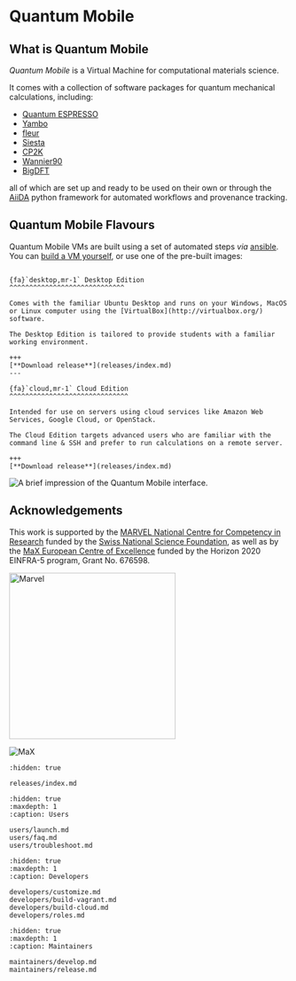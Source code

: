 # Quantum Mobile

## What is Quantum Mobile

*Quantum Mobile* is a Virtual Machine for computational materials science.

It comes with a collection of software packages for quantum mechanical calculations, including:

- [Quantum ESPRESSO](http://www.quantum-espresso.org/)
- [Yambo](http://www.yambo-code.org/)
- [fleur](http://www.flapw.de/)
- [Siesta](https://gitlab.com/siesta-project/siesta)
- [CP2K](https://www.cp2k.org)
- [Wannier90](http://www.wannier.org)
- [BigDFT](http://www.bigdft.org)

all of which are set up and ready to be used on their own or through the
[AiiDA](http://www.aiida.net) python framework for automated workflows and
provenance tracking.

## Quantum Mobile Flavours

Quantum Mobile VMs are built using a set of automated steps *via* [ansible](https://www.ansible.com/).
You can [build a VM yourself](./developers/build-vagrant.md), or use one of the pre-built images:

```{panels}

{fa}`desktop,mr-1` Desktop Edition
^^^^^^^^^^^^^^^^^^^^^^^^^^^^^

Comes with the familiar Ubuntu Desktop and runs on your Windows, MacOS or Linux computer using the [VirtualBox](http://virtualbox.org/) software.

The Desktop Edition is tailored to provide students with a familiar working environment.

+++
[**Download release**](releases/index.md)
---

{fa}`cloud,mr-1` Cloud Edition
^^^^^^^^^^^^^^^^^^^^^^^^^^^^^^

Intended for use on servers using cloud services like Amazon Web Services, Google Cloud, or OpenStack.

The Cloud Edition targets advanced users who are familiar with the command line & SSH and prefer to run calculations on a remote server.

+++
[**Download release**](releases/index.md)
```

![A brief impression of the Quantum Mobile interface.](_static/quantum_mobile.gif)


## Acknowledgements

This work is supported by the [MARVEL National Centre for Competency in Research](http://nccr-marvel.ch)
funded by the [Swiss National Science Foundation](http://www.snf.ch/en),
as well as by the [MaX European Centre of Excellence](http://www.max-centre.eu/) funded by
the Horizon 2020 EINFRA-5 program, Grant No. 676598.

<img src="_static/marvel-logo-4x.png" alt="Marvel" width="300px">

![MaX](_static/MaX.png)


```{toctree}
:hidden: true

releases/index.md
```

```{toctree}
:hidden: true
:maxdepth: 1
:caption: Users

users/launch.md
users/faq.md
users/troubleshoot.md
```

```{toctree}
:hidden: true
:maxdepth: 1
:caption: Developers

developers/customize.md
developers/build-vagrant.md
developers/build-cloud.md
developers/roles.md
```

```{toctree}
:hidden: true
:maxdepth: 1
:caption: Maintainers

maintainers/develop.md
maintainers/release.md
```
